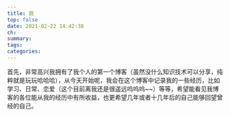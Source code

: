 ```yaml
---
title: 我
top: false
date: 2021-02-22 14:42:38
ch:
summary:
tags:
categories:
---
```


  首先，非常高兴我拥有了我个人的第一个博客（虽然没什么知识技术可以分享，纯粹就是玩玩哈哈哈），从今天开始呢，我会在这个博客中记录我的一些经历，比如学习、日常、恋爱（这个目前离我还是很遥远呜呜呜~~）等等，希望能看见我博客的各位能从我的经历中有所收益，也更希望几年或者十几年后的自己能够回望曾经的自己。